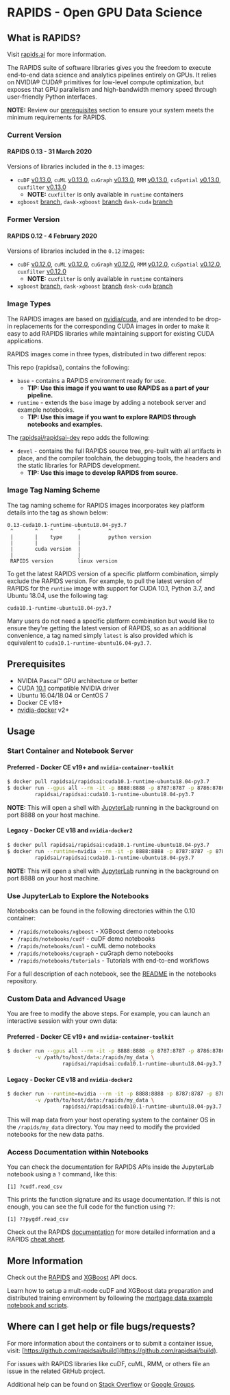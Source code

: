 # RAPIDS - Open GPU Data Science

## What is RAPIDS?

Visit [rapids.ai](http://rapids.ai) for more information.

The RAPIDS suite of software libraries gives you the freedom to execute end-to-end data science and analytics pipelines entirely on GPUs. It relies on NVIDIA® CUDA® primitives for low-level compute optimization, but exposes that GPU parallelism and high-bandwidth memory speed through user-friendly Python interfaces.

**NOTE:** Review our [prerequisites](#prerequisites) section to ensure your system meets the minimum requirements for RAPIDS.

### Current Version

#### RAPIDS 0.13 - 31 March 2020

Versions of libraries included in the `0.13` images:
- `cuDF` [v0.13.0](https://github.com/rapidsai/cudf/tree/v0.13.0), `cuML` [v0.13.0](https://github.com/rapidsai/cuml/tree/v0.13.0), `cuGraph` [v0.13.0](https://github.com/rapidsai/cugraph/tree/v0.13.0), `RMM` [v0.13.0](https://github.com/rapidsai/RMM/tree/v0.13.0), `cuSpatial` [v0.13.0](https://github.com/rapidsai/cuspatial/tree/v0.13.0), `cuxfilter` [v0.13.0](https://github.com/rapidsai/cuxfilter/tree/branch-0.13)
  - **NOTE:** `cuxfilter` is only available in `runtime` containers
- `xgboost` [branch](https://github.com/rapidsai/xgboost/tree/rapids-0.13-release), `dask-xgboost` [branch](https://github.com/rapidsai/dask-xgboost/tree/dask-cudf) `dask-cuda` [branch](https://github.com/rapidsai/dask-cuda/tree/branch-0.13)

### Former Version

#### RAPIDS 0.12 - 4 February 2020

Versions of libraries included in the `0.12` images:
- `cuDF` [v0.12.0](https://github.com/rapidsai/cudf/tree/v0.12.0), `cuML` [v0.12.0](https://github.com/rapidsai/cuml/tree/v0.12.0), `cuGraph` [v0.12.0](https://github.com/rapidsai/cugraph/tree/v0.12.0), `RMM` [v0.12.0](https://github.com/rapidsai/RMM/tree/v0.12.0), `cuSpatial` [v0.12.0](https://github.com/rapidsai/cuspatial/tree/v0.12.0), `cuxfilter` [v0.12.0](https://github.com/rapidsai/cuxfilter/tree/branch-0.12)
  - **NOTE:** `cuxfilter` is only available in `runtime` containers
- `xgboost` [branch](https://github.com/rapidsai/xgboost/tree/rapids-0.12-release), `dask-xgboost` [branch](https://github.com/rapidsai/dask-xgboost/tree/dask-cudf) `dask-cuda` [branch](https://github.com/rapidsai/dask-cuda/tree/branch-0.12)

### Image Types

The RAPIDS images are based on [nvidia/cuda](https://hub.docker.com/r/nvidia/cuda), and are intended to be drop-in replacements for the corresponding CUDA
images in order to make it easy to add RAPIDS libraries while maintaining support for existing CUDA applications.

RAPIDS images come in three types, distributed in two different repos:

This repo (rapidsai), contains the following:
- `base` - contains a RAPIDS environment ready for use.
  - **TIP: Use this image if you want to use RAPIDS as a part of your pipeline.**
- `runtime` - extends the `base` image by adding a notebook server and example notebooks.
  - **TIP: Use this image if you want to explore RAPIDS through notebooks and examples.**

The [rapidsai/rapidsai-dev](https://hub.docker.com/r/rapidsai/rapidsai-dev/tags) repo adds the following:
- `devel` - contains the full RAPIDS source tree, pre-built with all artifacts in place, and the compiler toolchain, the debugging tools, the headers and the static libraries for RAPIDS development.
  - **TIP: Use this image to develop RAPIDS from source.**

### Image Tag Naming Scheme

The tag naming scheme for RAPIDS images incorporates key platform details into the tag as shown below:
```
0.13-cuda10.1-runtime-ubuntu18.04-py3.7
 ^       ^    ^        ^         ^
 |       |    type     |         python version
 |       |             |
 |       cuda version  |
 |                     |
 RAPIDS version        linux version
```

To get the latest RAPIDS version of a specific platform combination, simply exclude the RAPIDS version.  For example, to pull the latest version of RAPIDS for the `runtime` image with support for CUDA 10.1, Python 3.7, and Ubuntu 18.04, use the following tag:
```
cuda10.1-runtime-ubuntu18.04-py3.7
```

Many users do not need a specific platform combination but would like to ensure they're getting the latest version of RAPIDS, so as an additional convenience, a tag named simply `latest` is also provided which is equivalent to `cuda10.1-runtime-ubuntu16.04-py3.7`.

## Prerequisites

* NVIDIA Pascal™ GPU architecture or better
* CUDA [10.1](https://developer.nvidia.com/cuda-downloads) compatible NVIDIA driver
* Ubuntu 16.04/18.04 or CentOS 7
* Docker CE v18+
* [nvidia-docker](https://github.com/nvidia/nvidia-docker/wiki/Installation-(version-2.0)) v2+

## Usage

### Start Container and Notebook Server

#### Preferred - Docker CE v19+ and `nvidia-container-toolkit`
```bash
$ docker pull rapidsai/rapidsai:cuda10.1-runtime-ubuntu18.04-py3.7
$ docker run --gpus all --rm -it -p 8888:8888 -p 8787:8787 -p 8786:8786 \
         rapidsai/rapidsai:cuda10.1-runtime-ubuntu18.04-py3.7
```
**NOTE:** This will open a shell with [JupyterLab](https://jupyterlab.readthedocs.io/en/stable/) running in the background on port 8888 on your host machine.

#### Legacy - Docker CE v18 and `nvidia-docker2`
```bash
$ docker pull rapidsai/rapidsai:cuda10.1-runtime-ubuntu18.04-py3.7
$ docker run --runtime=nvidia --rm -it -p 8888:8888 -p 8787:8787 -p 8786:8786 \
         rapidsai/rapidsai:cuda10.1-runtime-ubuntu18.04-py3.7
```
**NOTE:** This will open a shell with [JupyterLab](https://jupyterlab.readthedocs.io/en/stable/) running in the background on port 8888 on your host machine.

### Use JupyterLab to Explore the Notebooks

Notebooks can be found in the following directories within the 0.10 container:

* `/rapids/notebooks/xgboost` - XGBoost demo notebooks
* `/rapids/notebooks/cudf` - cuDF demo notebooks
* `/rapids/notebooks/cuml` - cuML demo notebooks
* `/rapids/notebooks/cugraph` - cuGraph demo notebooks
* `/rapids/notebooks/tutorials` - Tutorials with end-to-end workflows

For a full description of each notebook, see the [README](https://github.com/rapidsai/notebooks/blob/branch-0.9/README.md) in the notebooks repository.

### Custom Data and Advanced Usage

You are free to modify the above steps. For example, you can launch an interactive session with your own data:

#### Preferred - Docker CE v19+ and `nvidia-container-toolkit`
```bash
$ docker run --gpus all --rm -it -p 8888:8888 -p 8787:8787 -p 8786:8786 \
         -v /path/to/host/data:/rapids/my_data \
                  rapidsai/rapidsai:cuda10.1-runtime-ubuntu18.04-py3.7
```

#### Legacy - Docker CE v18 and `nvidia-docker2`
```bash
$ docker run --runtime=nvidia --rm -it -p 8888:8888 -p 8787:8787 -p 8786:8786 \
         -v /path/to/host/data:/rapids/my_data \
                  rapidsai/rapidsai:cuda10.1-runtime-ubuntu18.04-py3.7
```
This will map data from your host operating system to the container OS in the `/rapids/my_data` directory. You may need to modify the provided notebooks for the new data paths.

### Access Documentation within Notebooks

You can check the documentation for RAPIDS APIs inside the JupyterLab notebook using a `?` command, like this:
```
[1] ?cudf.read_csv
```
This prints the function signature and its usage documentation. If this is not enough, you can see the full code for the function using `??`:
```
[1] ??pygdf.read_csv
```
Check out the RAPIDS [documentation](http://rapids.ai/start.html) for more detailed information and a RAPIDS [cheat sheet](https://rapids.ai/files/cheatsheet.pdf).

## More Information

Check out the [RAPIDS](https://docs.rapids.ai/api) and [XGBoost](https://xgboost.readthedocs.io/en/latest/) API docs.

Learn how to setup a mult-node cuDF and XGBoost data preparation and distributed training environment by following the [mortgage data example notebook and scripts](https://github.com/rapidsai/notebooks).

## Where can I get help or file bugs/requests?

For more information about the containers or to submit a container issue, visit: [https://github.com/rapidsai/build](https://github.com/rapidsai/build).

For issues with RAPIDS libraries like cuDF, cuML, RMM, or others file an issue in the related GitHub project.

Additional help can be found on [Stack Overflow](https://stackoverflow.com/tags/rapids) or [Google Groups](https://groups.google.com/forum/#!forum/rapidsai).
